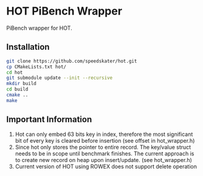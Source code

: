 # HOT PiBench Wrapper

PiBench wrapper for HOT.

## Installation
```bash
git clone https://github.com/speedskater/hot.git
cp CMakeLists.txt hot/
cd hot
git submodule update --init --recursive
mkdir build
cd build
cmake ..
make
```

## Important Information
1. Hot can only embed 63 bits key in index, therefore the most significant bit 
of every key is cleared before insertion (see offset in hot_wrapper.h)
2. Since hot only stores the pointer to entire record. The key/value struct 
needs to be in scope until benchmark finishes. The current approach is to 
create new record on heap upon insert/update. (see hot_wrapper.h)
3. Current version of HOT using ROWEX does not support delete operation
